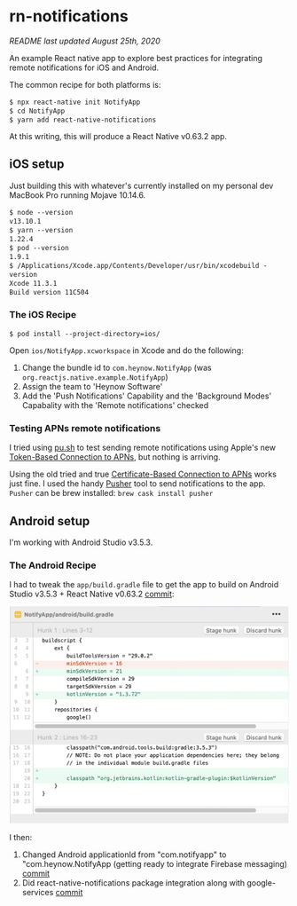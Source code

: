 # rn-notifications

*README last updated August 25th, 2020*

An example React native app to explore best practices for integrating remote notifications for iOS and Android.

The common recipe for both platforms is:

```
$ npx react-native init NotifyApp
$ cd NotifyApp
$ yarn add react-native-notifications
```
At this writing, this will produce a React Native v0.63.2 app.

## iOS setup
Just building this with whatever's currently installed on my personal dev MacBook Pro running Mojave 10.14.6.

```
$ node --version
v13.10.1
$ yarn --version
1.22.4
$ pod --version
1.9.1
$ /Applications/Xcode.app/Contents/Developer/usr/bin/xcodebuild -version
Xcode 11.3.1
Build version 11C504
```

### The iOS Recipe
```
$ pod install --project-directory=ios/
```

Open `ios/NotifyApp.xcworkspace` in Xcode and do the following:

1. Change the bundle id to `com.heynow.NotifyApp` (was `org.reactjs.native.example.NotifyApp`)
2. Assign the team to 'Heynow Software'
3. Add the 'Push Notifications' Capability and the 'Background Modes' Capabality with the 'Remote notifications' checked

### Testing APNs remote notifications

I tried using [pu.sh](https://github.com/tsif/pu.sh/blob/master/pu.sh) to test sending remote notifications using Apple's new [Token-Based Connection to APNs](https://developer.apple.com/documentation/usernotifications/setting_up_a_remote_notification_server/establishing_a_token-based_connection_to_apns), but nothing is arriving.

Using the old tried and true [Certificate-Based Connection to APNs](https://developer.apple.com/documentation/usernotifications/setting_up_a_remote_notification_server/establishing_a_certificate-based_connection_to_apns) works just fine. I used the handy [Pusher](https://github.com/noodlewerk/NWPusher) tool to send notifications to the app. `Pusher` can be brew installed: `brew cask install pusher`

## Android setup
I'm working with Android Studio v3.5.3.

### The Android Recipe
I had to tweak the `app/build.gradle` file to get the app to build on Android Studio v3.5.3 + React Native v0.63.2 
[commit](https://github.com/jkoutavas/rn-notifications/commit/16eaecf8c93069e9005d2b13b38a8b548cb74892):

![](build.gradle-diff.png)

I then:

1. Changed Android applicationId from "com.notifyapp" to "com.heynow.NotifyApp (getting ready to integrate Firebase messaging) [commit](https://github.com/jkoutavas/rn-notifications/commit/4accb385fbeb2143dd34ef9cd29b4835c00cc95d)
2. Did react-native-notifications package integration along with google-services [commit](https://github.com/jkoutavas/rn-notifications/commit/58d832911e568b470badf33a6d19ab0abeab42cc)